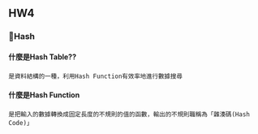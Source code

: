 ## HW4
### 🥯Hash
#### 什麼是Hash Table??
    是資料結構的一種，利用Hash Function有效率地進行數據搜尋
#### 什麼是Hash Function
    是把輸入的數據轉換成固定長度的不規則的值的函數，輸出的不規則職稱為「雜湊碼(Hash Code)」

